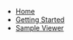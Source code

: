<!-- docs/_sidebar.md -->

* [Home](/)
* [Getting Started](/getting-started)
* [Sample Viewer](/viewer)
